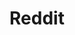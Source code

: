---
title: Reddit
nav_order: 11
redirect_to: https://www.reddit.com/r/EldritchInstinct/
opens_in_new_tab: true
---